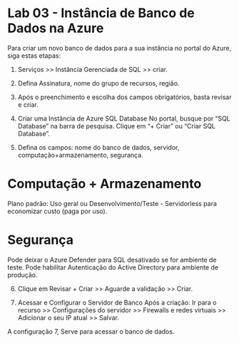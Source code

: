# Lab 03 - Instância de Banco de Dados na Azure

Para criar um novo banco de dados para a sua instância no portal do Azure, siga estas etapas:

1. Serviços >> Instância Gerenciada de SQL >> criar.
2. Defina Assinatura, nome do grupo de recursos, região. 
3. Após o preenchimento e escolha dos campos obrigatórios, basta revisar e criar.

4. Criar uma Instância de Azure SQL Database
No portal, busque por “SQL Database” na barra de pesquisa.
Clique em “+ Criar” ou “Criar SQL Database”.

5. Defina os campos: nome do banco de dados, servidor, computação+armazenamento, segurança.

# Computação + Armazenamento
Plano padrão: Uso geral ou Desenvolvimento/Teste - Servidorless para economizar custo (paga por uso).

# Segurança
Pode deixar o Azure Defender para SQL desativado se for ambiente de teste.
Pode habilitar Autenticação do Active Directory para ambiente de produção.

6. Clique em Revisar + Criar >> Aguarde a validação >> Criar.

7. Acessar e Configurar o Servidor de Banco
Após a criação: Ir para o recurso >> Configurações do servidor >> Firewalls e redes virtuais >>
Adicionar o seu IP atual >> Salvar.

A configuração 7, Serve para acessar o banco de dados.
